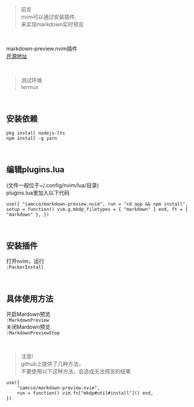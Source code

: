 > 前言  
nvim可以通过安装插件,    
来实现markdown实时预览  

<br/>

markdown-preview.nvim插件  
[开源地址](https://github.com/iamcco/markdown-preview.nvim)  

<br/>

> 测试环境  
termux  

<br/>

## 安装依赖  
```
pkg install nodejs-lts
npm install -g yarn
```  

<br/>

## 编辑plugins.lua  
(文件一般位于~/.config/nvim/lua/目录)  
plugins.lua里加入以下代码  
```
use({ "iamcco/markdown-preview.nvim", run = "cd app && npm install", setup = function() vim.g.mkdp_filetypes = { "markdown" } end, ft = { "markdown" }, })
```  

<br/>

## 安装插件  
打开nvim，运行  
`:PackerInstall`  

<br/>

## 具体使用方法  
开启Mardown预览  
`:MarkdownPreview`   
关闭Mardown预览  
`:MarkdownPreviewStop`  
 
 <br/>  
 
> 注意!  
> github上提供了几种方法，  
> 不要使用以下这种方法，会造成无法预览的结果  
```
use({  
    "iamcco/markdown-preview.nvim",  
    run = function() vim.fn["mkdp#util#install"]() end,  
})  
```
